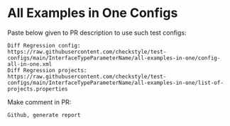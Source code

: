 # All Examples in One Configs
Paste below given to PR description to use such test configs:
```
Diff Regression config: https://raw.githubusercontent.com/checkstyle/test-configs/main/InterfaceTypeParameterName/all-examples-in-one/config-all-in-one.xml
Diff Regression projects: https://raw.githubusercontent.com/checkstyle/test-configs/main/InterfaceTypeParameterName/all-examples-in-one/list-of-projects.properties
```
Make comment in PR:
```
Github, generate report
```
